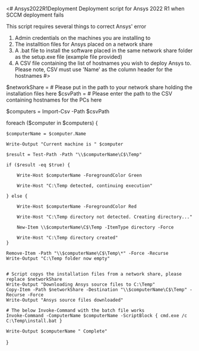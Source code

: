 <# Ansys2022R1Deployment
Deployment script for Ansys 2022 R1 when SCCM deployment fails

This script requires several things to correct Ansys' error

1. Admin credentials on the machines you are installing to
2. The installtion files for Ansys placed on a network share
3. A .bat file to install the software placed in the same network share folder as the setup.exe file (example file provided)
4. A CSV file containing the list of hostnames you wish to deploy Ansys to. Please note, CSV must use 'Name' as the column header for the hostnames
#>

$networkShare = # Please put in the path to your network share holding the installation files here
$csvPath = # Please enter the path to the CSV containing hostnames for the PCs here

$computers = Import-Csv -Path $csvPath

foreach ($computer in $computers) {

    $computerName = $computer.Name

    Write-Output "Current machine is " $computer

    $result = Test-Path -Path "\\$computerName\C$\Temp"

    if ($result -eq $true) {
    
        Write-Host $computerName -ForegroundColor Green

        Write-Host "C:\Temp detected, continuing execution"
    
    } else {
    
        Write-Host $computerName -ForegroundColor Red
        
        Write-Host "C:\Temp directory not detected. Creating directory..."

        New-Item \\$computerName\C$\Temp -ItemType directory -Force    

        Write-Host "C:\Temp directory created"
    }

    Remove-Item -Path "\\$computerName\C$\Temp\*" -Force -Recurse
    Write-Output "C:\Temp folder now empty"


	# Script copys the installation files from a network share, please replace $networkShare
    Write-Output "Downloading Ansys source files to C:\Temp"
    Copy-Item -Path $networkShare -Destination "\\$computerName\C$\Temp" -Recurse -Force
    Write-Output "Ansys source files downloaded"

    # The below Invoke-Command with the batch file works
    Invoke-Command -ComputerName $computerName -ScriptBlock { cmd.exe /c C:\Temp\install.bat }

    Write-Output $computerName " Complete"

}
